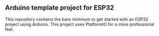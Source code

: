 ## Arduino template project for ESP32

This repository contains the bare minimum to get started with an ESP32 project using Arduino.
This project uses PlatformIO for a more professional feel.
